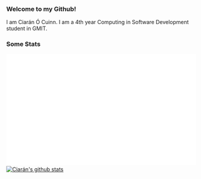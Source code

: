 ### Welcome to my  Github!
I am Ciarán Ó Cuinn. I am a 4th year Computing in Software Development student in GMIT.
### Some Stats
![alt text](https://github.com/C-Cuinn/github-stats/blob/master/generated/overview.svg)
[![Ciarán's github stats](https://github-readme-stats.vercel.app/api?username=C-Cuinn&count_private=true&show_icons=true&theme=synthwave)](https://github.com/C-Cuinn/github-readme-stats)
<!-- ![alt text](https://github.com/C-Cuinn/github-stats/blob/master/generated/languages.svg)
